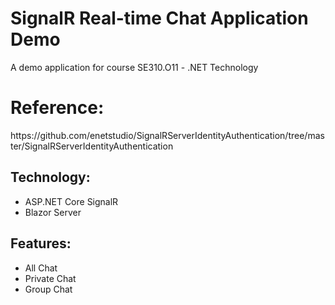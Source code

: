 ﻿# SignalR Real-time Chat Application Demo
 A demo application for course SE310.O11 - .NET Technology
 <h1>
   Reference: 
 </h1>
 <p>https://github.com/enetstudio/SignalRServerIdentityAuthentication/tree/master/SignalRServerIdentityAuthentication</p>
 <h2>Technology:</h2>
 <ul>
   <li>ASP.NET Core SignalR</li>
   <li>Blazor Server</li>
 </ul>
 <h2>Features:</h2>
 <ul>
   <li>All Chat</li>
   <li>Private Chat</li>
   <li>Group Chat</li>
 </ul>
